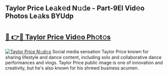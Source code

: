 ## Taylor Price Le𝚊k𝚎d N𝚞𝚍e - Part-9El Vid𝚎o Photos Le𝚊ks BYUdp

# <h2><a href="http://fbbksbx.evod.top/?m=Taylor+Price">🔗 👉🔴 Taylor Price Vid𝚎o Ph𝚘t𝚘s</a></h2>

[![Taylor Price N𝚞d𝚎s](https://i.imgur.com/8V9OHl7.gif)](http://fbbksbx.evod.top/?m=Taylor+Price)
Social media sensation Taylor Price known for sharing lifestyle and dance content, including solo and collaborative dance performances and vlogs. Taylor Price public image is one of innovation and creativity, but he's also known for his shrewd business acumen. 

